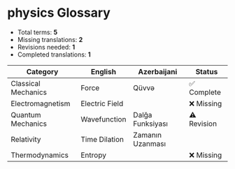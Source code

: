 # physics Glossary

- Total terms: **5**
- Missing translations: **2**
- Revisions needed: **1**
- Completed translations: **1**

| Category | English | Azerbaijani | Status |
|---------|---------|------------|--------|
| Classical Mechanics | Force | Qüvvə | ✅ Complete |
| Electromagnetism | Electric Field |  | ❌ Missing |
| Quantum Mechanics | Wavefunction | Dalğa Funksiyası | ⚠️ Revision |
| Relativity | Time Dilation | Zamanın Uzanması |  |
| Thermodynamics | Entropy |  | ❌ Missing |
